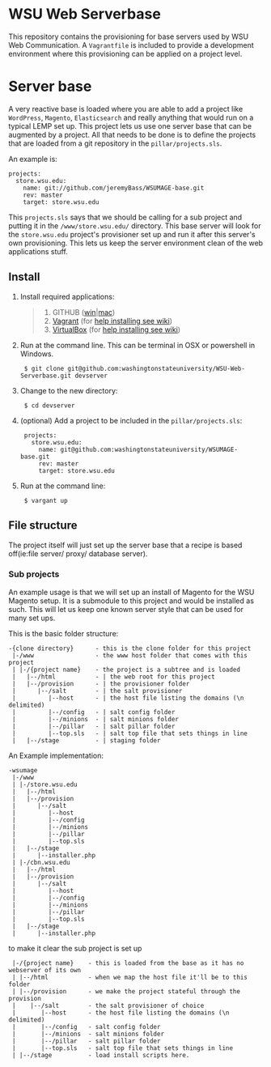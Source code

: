 # WSU Web Serverbase

This repository contains the provisioning for base servers used by WSU Web Communication. A `Vagrantfile` is included to provide a development environment where this provisioning can be applied on a project level.

# Server base

A very reactive base is loaded where you are able to add a project like `WordPress`, `Magento`, `Elasticsearch` and really anything that would run on a typical LEMP set up. This project lets us use one server base that can be augmented by a project. All that needs to be done is to define the projects that are loaded from a git repository in the `pillar/projects.sls`.

An example is:

    projects:
      store.wsu.edu:
        name: git://github.com/jeremyBass/WSUMAGE-base.git
        rev: master
        target: store.wsu.edu
        
This `projects.sls` says that we should be calling for a sub project and putting it in the `/www/store.wsu.edu/` directory. This base server will look for the `store.wsu.edu` project's provisioner set up and run it after this server's own provisioning. This lets us keep the server environment clean of the web applications stuff.  

## Install

1. Install required applications:
    
    > 1. GITHUB ([win](http://windows.github.com/)|[mac](http://mac.github.com/)) 
    > 1. [Vagrant](http://www.vagrantup.com/) (for [help installing see wiki](https://github.com/washingtonstateuniversity/WSUMAGE-vagrant/wiki/Installing-Vagrant))
    > 1. [VirtualBox](https://www.virtualbox.org/) (for [help installing see wiki](https://github.com/washingtonstateuniversity/WSUMAGE-vagrant/wiki/Installing-Vagrant))
    
1. Run at the command line. This can be terminal in OSX or powershell in Windows.
        
        $ git clone git@github.com:washingtonstateuniversity/WSU-Web-Serverbase.git devserver

1. Change to the new directory:
        
        $ cd devserver

1. (optional) Add a project to be included in the `pillar/projects.sls`:

        projects:
          store.wsu.edu:
            name: git@github.com:washingtonstateuniversity/WSUMAGE-base.git
            rev: master
            target: store.wsu.edu

1. Run at the command line:
        
        $ vargant up


## File structure

The project itself will just set up the server base that a recipe is based off(ie:file server/ proxy/ database server).

### Sub projects

An example usage is that we will set up an install of Magento for the WSU Magento setup. It is a submodule to this project and would be installed as such. This will let us keep one known server style that can be used for many set ups.

This is the basic folder structure:

    -{clone directory}      - this is the clone folder for this project
     |-/www                 - the www host folder that comes with this project
     | |-/{project name}    - the project is a subtree and is loaded
     |   |--/html           - | the web root for this project
     |   |--/provision      - | the provisioner folder
     |      |--/salt        - | the salt provisioner
     |         |--host      - | the host file listing the domains (\n delimited)
     |         |--/config   - | salt config folder
     |         |--/minions  - | salt minions folder
     |         |--/pillar   - | salt pillar folder
     |         |--top.sls   - | salt top file that sets things in line
     |   |--/stage          - | staging folder

An Example implementation:

    -wsumage
     |-/www
     | |-/store.wsu.edu
     |   |--/html
     |   |--/provision
     |      |--/salt
     |         |--host
     |         |--/config
     |         |--/minions
     |         |--/pillar
     |         |--top.sls
     |   |--/stage
     |      |--installer.php
     | |-/cbn.wsu.edu
     |   |--/html
     |   |--/provision
     |      |--/salt
     |         |--host
     |         |--/config
     |         |--/minions
     |         |--/pillar
     |         |--top.sls
     |   |--/stage
     |      |--installer.php
     
to make it clear the sub project is set up 

     |-/{project name}    - this is loaded from the base as it has no webserver of its own
     | |--/html           - when we map the host file it'll be to this folder
     | |--/provision      - we make the project stateful through the provision
     |    |--/salt        - the salt provisioner of choice
     |       |--host      - the host file listing the domains (\n delimited)
     |       |--/config   - salt config folder
     |       |--/minions  - salt minions folder
     |       |--/pillar   - salt pillar folder
     |       |--top.sls   - salt top file that sets things in line
     | |--/stage          - load install scripts here.